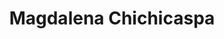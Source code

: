 ---
title: Magdalena Chichicaspa
url: /magdalena-chichicaspa/
latitude: 19.417
longitude: -99.324
---